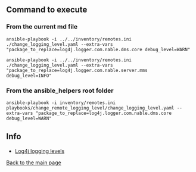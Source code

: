 ## Command to execute

### From the current md file

```shell
ansible-playbook -i ../../inventory/remotes.ini ./change_logging_level.yaml --extra-vars "package_to_replace=log4j.logger.com.nable.dms.core debug_level=WARN"
```

```shell
ansible-playbook -i ../../inventory/remotes.ini ./change_logging_level.yaml --extra-vars "package_to_replace=log4j.logger.com.nable.server.mms debug_level=INFO"
```

### From the ansible_helpers root folder

```shell
ansible-playbook -i inventory/remotes.ini playbooks/change_remote_logging_level/change_logging_level.yaml --extra-vars "package_to_replace=log4j.logger.com.nable.dms.core debug_level=WARN"
```

## Info

- [Log4j logging levels](https://www.digitalocean.com/community/tutorials/log4j-levels-example-order-priority-custom-filters)

[Back to the main page](../../readme.md)
